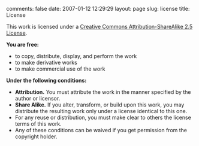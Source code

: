 comments: false
date: 2007-01-12 12:29:29
layout: page
slug: license
title: License

This work is licensed under a [Creative Commons Attribution-ShareAlike 2.5
License](http://creativecommons.org/licenses/by-sa/2.5/).

**You are free:**

  * to copy, distribute, display, and perform the work
  * to make derivative works
  * to make commercial use of the work

**Under the following conditions:**

  * **Attribution.** You must attribute the work in the manner specified by the
    author or licensor.
  * **Share Alike.** If you alter, transform, or build upon this work, you may
    distribute the resulting work only under a license identical to this one.
  * For any reuse or distribution, you must make clear to others the license
    terms of this work.
  * Any of these conditions can be waived if you get permission from the
    copyright holder.
